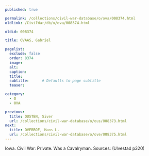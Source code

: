 ```yaml
---
published: true

permalink: /collections/civil-war-database/o/ova/008374.html
oldlink: /CivilWar/db/o/ova/008374.html

oldid: 008374

title: OVAAS, Gabriel

pagelist:
  exclude: false
  order: 8374
  image: 
  alt:
  caption:
  title:
  subtitle:      # Defaults to page subtitle
  teaser:

category: 
  - O 
  - OVA

previous:
  title: OUSTEN, Siver
  url: /collections/civil-war-database/o/ous/008373.html  
next:
  title: OVERBOE, Hans L.
  url: /collections/civil-war-database/o/ove/008375.html   
---
```

Iowa. Civil War: Private. Was a Cavalryman. Sources: (Ulvestad p320)